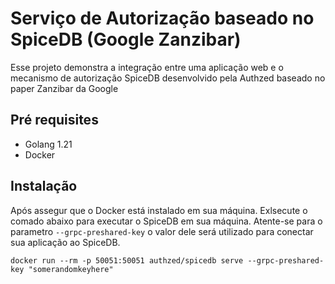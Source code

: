 # Serviço de Autorização baseado no SpiceDB (Google Zanzibar)
Esse projeto demonstra a integração entre uma aplicação web e o mecanismo de autorização SpiceDB desenvolvido pela Authzed baseado no paper Zanzibar da Google

## Pré requisites
- Golang 1.21
- Docker
## Instalação
Após assegur que o Docker está instalado em sua máquina. Exlsecute o comado abaixo para executar o SpiceDB em sua máquina. Atente-se para o parametro `--grpc-preshared-key` o valor dele será utilizado para conectar sua aplicação ao SpiceDB.

`
docker run --rm -p 50051:50051 authzed/spicedb serve --grpc-preshared-key "somerandomkeyhere"
`

